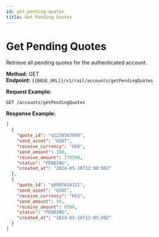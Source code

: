 ```yaml
---
id: get-pending-quotes
title: Get Pending Quotes
---
```


# Get Pending Quotes

Retrieve all pending quotes for the authenticated account.

**Method:** GET  
**Endpoint:** `{{BASE_URL}}/v1/rail/accounts/getPendingQuotes`

**Request Example:**
```
GET /accounts/getPendingQuotes
```

**Response Example:**
```json
[
  {
    "quote_id": "q1234567890",
    "send_asset": "USDT",
    "receive_currency": "UGX",
    "send_amount": 100,
    "receive_amount": 370500,
    "status": "PENDING",
    "created_at": "2024-05-16T12:00:00Z"
  },
  {
    "quote_id": "q0987654321",
    "send_asset": "USDC",
    "receive_currency": "KES",
    "send_amount": 50,
    "receive_amount": 6500,
    "status": "PENDING",
    "created_at": "2024-05-16T12:05:00Z"
  }
]
```